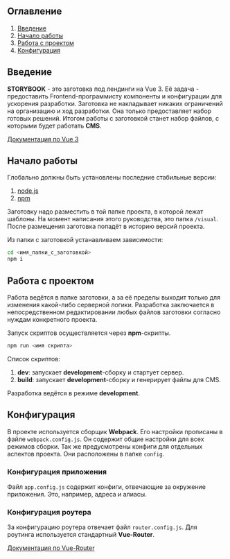 ## Оглавление

1. [Введение](#introduction)
2. [Начало работы](#getting_started)
3. [Работа с проектом](#workflow)
4. [Конфигурация](#config)

<a name="introduction"></a>
## Введение

**STORYBOOK** - это заготовка под лендинги на Vue 3.
Её задача - предоставить Frontend-программисту компоненты и конфигурации для ускорения разработки.
Заготовка не накладывает никаких ограничений на организацию и ход разработки. Она только предоставляет набор
готовых решений. Итогом работы с заготовкой станет набор файлов, с которыми будет работать **CMS**.

[Документация по Vue 3](https://v3.vuejs.org/guide/introduction.html#getting-started)

<a name="getting_started"></a>
## Начало работы

Глобально должны быть установлены последние стабильные версии:

1. [node.js](https://nodejs.org/)
2. [npm](https://www.npmjs.com/)

Заготовку надо разместить в той папке проекта, в которой лежат шаблоны.
На момент написания этого руководства, это папка `/visual`.
После размещения заготовка попадёт в историю версий проекта.

Из папки c заготовкой устанавливаем зависимости:

```bash
cd <имя_папки_с_заготовкой>
npm i
```

<a name="workflow"></a>
## Работа с проектом

Работа ведётся в папке заготовки, а за её пределы выходит только для изменения какой-либо серверной логики.
Разработка заключается в непосредственном редактировании любых файлов заготовки согласно нуждам конкретного проекта.

Запуск скриптов осуществляется через **npm**-скрипты.

```bash
npm run <имя скрипта>
```

Список скриптов:

1. **dev**: запускает **development**-сборку и стартует сервер.
2. **build**: запускает **development**-сборку и генерирует файлы для CMS.

Разработка ведётся в режиме **development**.

<a name="config"></a>
## Конфигурация

В проекте используется сборщик **Webpack**. Его настройки прописаны в файле `webpack.config.js`.
Он содержит общие настройки для всех режимов сборки. Так же предусмотрены конфиги для отдельных аспектов проекта.
Они расположены в папке `config`.

### Конфигурация приложения
Файл `app.config.js` содержит конфиги, отвечающие за окружение приложения.
Это, например, адреса и алиасы.

### Конфигурация роутера
За конфигурацию роутера отвечает файл `router.config.js`. Для роутинга используется стандартный **Vue-Router**.

[Документация по Vue-Router](https://router.vuejs.org/)
